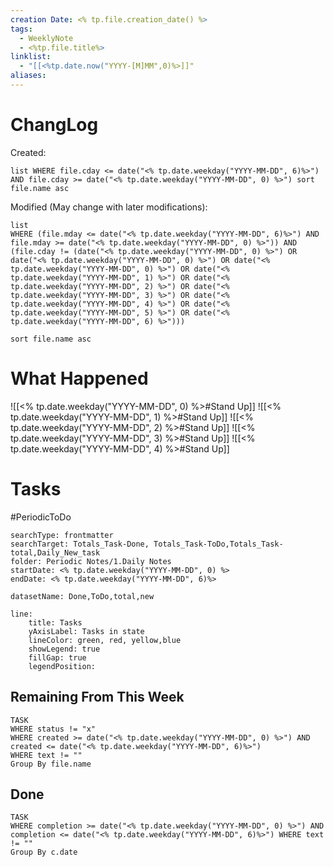 ```yaml
---
creation Date: <% tp.file.creation_date() %>
tags:
  - WeeklyNote
  - <%tp.file.title%>
linklist:
  - "[[<%tp.date.now("YYYY-[M]MM",0)%>]]"
aliases:
---
```

# ChangLog
Created:
```dataview
list WHERE file.cday <= date("<% tp.date.weekday("YYYY-MM-DD", 6)%>") AND file.cday >= date("<% tp.date.weekday("YYYY-MM-DD", 0) %>") sort file.name asc
```
Modified (May change with later modifications):
```dataview
list 
WHERE (file.mday <= date("<% tp.date.weekday("YYYY-MM-DD", 6)%>") AND file.mday >= date("<% tp.date.weekday("YYYY-MM-DD", 0) %>")) AND (file.cday != (date("<% tp.date.weekday("YYYY-MM-DD", 0) %>") OR date("<% tp.date.weekday("YYYY-MM-DD", 0) %>") OR date("<% tp.date.weekday("YYYY-MM-DD", 0) %>") OR date("<% tp.date.weekday("YYYY-MM-DD", 1) %>") OR date("<% tp.date.weekday("YYYY-MM-DD", 2) %>") OR date("<% tp.date.weekday("YYYY-MM-DD", 3) %>") OR date("<% tp.date.weekday("YYYY-MM-DD", 4) %>") OR date("<% tp.date.weekday("YYYY-MM-DD", 5) %>") OR date("<% tp.date.weekday("YYYY-MM-DD", 6) %>")))

sort file.name asc
```
# What Happened
![[<% tp.date.weekday("YYYY-MM-DD", 0) %>#Stand Up]]
![[<% tp.date.weekday("YYYY-MM-DD", 1) %>#Stand Up]]
![[<% tp.date.weekday("YYYY-MM-DD", 2) %>#Stand Up]]
![[<% tp.date.weekday("YYYY-MM-DD", 3) %>#Stand Up]]
![[<% tp.date.weekday("YYYY-MM-DD", 4) %>#Stand Up]]
# Tasks
#PeriodicToDo 
```tracker
searchType: frontmatter
searchTarget: Totals_Task-Done, Totals_Task-ToDo,Totals_Task-total,Daily_New_task
folder: Periodic Notes/1.Daily Notes
startDate: <% tp.date.weekday("YYYY-MM-DD", 0) %>
endDate: <% tp.date.weekday("YYYY-MM-DD", 6)%>

datasetName: Done,ToDo,total,new

line:
	title: Tasks
	yAxisLabel: Tasks in state
	lineColor: green, red, yellow,blue
	showLegend: true
	fillGap: true
	legendPosition:
```
## Remaining From This Week
```dataview
TASK 
WHERE status != "x"
WHERE created >= date("<% tp.date.weekday("YYYY-MM-DD", 0) %>") AND created <= date("<% tp.date.weekday("YYYY-MM-DD", 6)%>") 
WHERE text != ""
Group By file.name 
```
## Done
```dataview
TASK
WHERE completion >= date("<% tp.date.weekday("YYYY-MM-DD", 0) %>") AND completion <= date("<% tp.date.weekday("YYYY-MM-DD", 6)%>") WHERE text != ""
Group By c.date
```